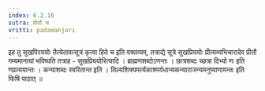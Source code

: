 ```yaml
---
index: 6.2.16
sutra: प्रीतौ च
vritti: padamanjari
---
```


  इह तु सुखपिरययोः तैत्येतावत्सूत्रं कृत्वा हिते च इति वक्तव्यम्, तत्राद्ये सूत्रे सुखप्रिययोः प्रीत्यव्यभिचारादेव प्रीतौ गम्यमानायां भविष्यति तत्राह - सुखप्रिययोरित्यादि । ब्राह्मणशब्दोऽणन्तः । छात्रशब्दः च्छत्रा दिभ्यो णः इति णप्रत्ययान्तः । कन्याशब्दः स्वरितान्त इति । तिल्यशिक्यमर्त्यकाश्मर्यधान्यकन्याराजन्यमनुष्याणामन्तः इति फिषि पाठात् ॥